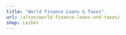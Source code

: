 ```yaml
---
title: "World Finance Loans & Taxes"
url: /alton/world-finance-loans-und-taxes/
shop: Leiher
---
```

